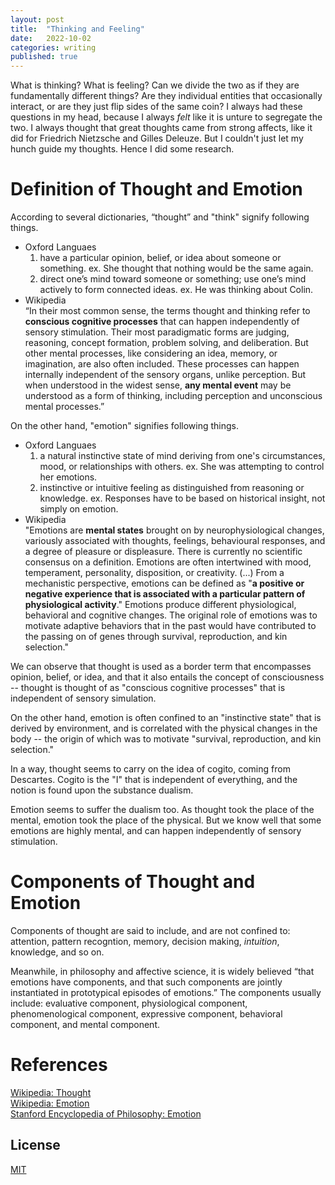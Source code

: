 ```yaml
---
layout: post
title:  "Thinking and Feeling"
date:   2022-10-02
categories: writing
published: true
---
```


What is thinking? What is feeling? Can we divide the two as if they are fundamentally different things? Are they individual entities that occasionally interact, or are they just flip sides of the same coin? I always had these questions in my head, because I always _felt_ like it is unture to segregate the two. I always thought that great thoughts came from strong affects, like it did for Friedrich Nietzsche and Gilles Deleuze. But I couldn't just let my hunch guide my thoughts. Hence I did some research.

# Definition of Thought and Emotion

According to several dictionaries, “thought” and "think" signify following things.
* Oxford Languaes
    1. have a particular opinion, belief, or idea about someone or something.
        ex. She thought that nothing would be the same again.   
    2. direct one’s mind toward someone or something; use one’s mind actively to form connected ideas.
        ex. He was thinking about Colin.
* Wikipedia
    <br>“In their most common sense, the terms thought and thinking refer to **conscious cognitive processes** that can happen independently of sensory stimulation. Their most paradigmatic forms are judging, reasoning, concept formation, problem solving, and deliberation. But other mental processes, like considering an idea, memory, or imagination, are also often included. These processes can happen internally independent of the sensory organs, unlike perception. But when understood in the widest sense, **any mental event** may be understood as a form of thinking, including perception and unconscious mental processes.”

On the other hand, "emotion" signifies following things.
* Oxford Languaes
    1. a natural instinctive state of mind deriving from one's circumstances, mood, or relationships with others.
        ex. She was attempting to control her emotions.
    2. instinctive or intuitive feeling as distinguished from reasoning or knowledge.
        ex. Responses have to be based on historical insight, not simply on emotion.
* Wikipedia
    <br>"Emotions are **mental states** brought on by neurophysiological changes, variously associated with thoughts, feelings, behavioural responses, and a degree of pleasure or displeasure. There is currently no scientific consensus on a definition. Emotions are often intertwined with mood, temperament, personality, disposition, or creativity. (...) From a mechanistic perspective, emotions can be defined as "**a positive or negative experience that is associated with a particular pattern of physiological activity**." Emotions produce different physiological, behavioral and cognitive changes. The original role of emotions was to motivate adaptive behaviors that in the past would have contributed to the passing on of genes through survival, reproduction, and kin selection."

We can observe that thought is used as a border term that encompasses opinion, belief, or idea, and that it also entails the concept of consciousness -- thought is thought of as "conscious cognitive processes" that is independent of sensory simulation. 

On the other hand, emotion is often confined to an "instinctive state" that is derived by environment, and is correlated with the physical changes in the body -- the origin of which was to motivate "survival, reproduction, and kin selection."

In a way, thought seems to carry on the idea of cogito, coming from Descartes. Cogito is the "I" that is independent of everything, and the notion is found upon the substance dualism. 

Emotion seems to suffer the dualism too. As thought took the place of the mental, emotion took the place of the physical. But we know well that some emotions are highly mental, and can happen independently of sensory stimulation.

# Components of Thought and Emotion

Components of thought are said to include, and are not confined to: attention, pattern recogntion, memory, decision making, _intuition_, knowledge, and so on.

Meanwhile, in philosophy and affective science, it is widely believed “that emotions have components, and that such components are jointly instantiated in prototypical episodes of emotions.” The components usually include: evaluative component, physiological component, phenomenological component, expressive component, behavioral component, and mental component.

# References
[Wikipedia: Thought](https://en.wikipedia.org/wiki/Thought)
<br>[Wikipedia: Emotion](https://en.wikipedia.org/wiki/Emotion)
<br>[Stanford Encyclopedia of Philosophy: Emotion](https://plato.stanford.edu/entries/emotion/)

<!-- %enddocs -->

## License

[MIT](./LICENSE)

